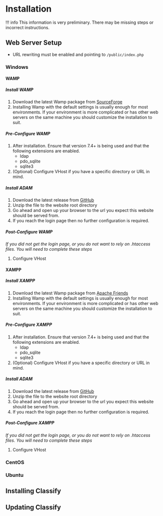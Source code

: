 # Installation
!!! info
    This information is very preliminary. There may be missing steps or incorrect instructions.
    
## Web Server Setup
- URL rewriting must be enabled and pointing to `/public/index.php`
### Windows
#### WAMP
##### Install WAMP
1. Download the latest Wamp package from [SourceForge](https://sourceforge.net/projects/wampserver/)
1. Installing Wamp with the default settings is usually enough for most environments. If your environment is more complicated or has other web servers on the same machine you should customize the installation to suit.
##### Pre-Configure WAMP
1. After installation. Ensure that version 7.4+ is being used and that the following extensions are enabled.
    - ldap
    - pdo_sqlite
    - sqlite3
1. (Optional) Configure VHost if you have a specific directory or URL in mind.
##### Install ADAM
1. Download the latest release from [GitHub](https://github.com/jacobsen9026/AD-Accounts-Manager/releases)
1. Unzip the file to the website root directory
1. Go ahead and open up your browser to the url you expect this website should be served from.
1. If you reach the login page then no further configuration is required.
##### Post-Configure WAMP
*If you did not get the login page, or you do not want to rely on .htaccess files. You will need to complete these steps*

1. Configure VHost
#### XAMPP
##### Install XAMPP
1. Download the latest Wamp package from [Apache Friends](https://www.apachefriends.org/index.html)
1. Installing Wamp with the default settings is usually enough for most environments. If your environment is more complicated or has other web servers on the same machine you should customize the installation to suit.
##### Pre-Configure XAMPP
1. After installation. Ensure that version 7.4+ is being used and that the following extensions are enabled.
    - ldap
    - pdo_sqlite
    - sqlite3
1. (Optional) Configure VHost if you have a specific directory or URL in mind.
##### Install ADAM
1. Download the latest release from [GitHub](https://github.com/jacobsen9026/AD-Accounts-Manager/releases)
1. Unzip the file to the website root directory
1. Go ahead and open up your browser to the url you expect this website should be served from.
1. If you reach the login page then no further configuration is required.
##### Post-Configure XAMPP
*If you did not get the login page, or you do not want to rely on .htaccess files. You will need to complete these steps*

1. Configure VHost
### CentOS

### Ubuntu

## Installing Classify

## Updating Classify

